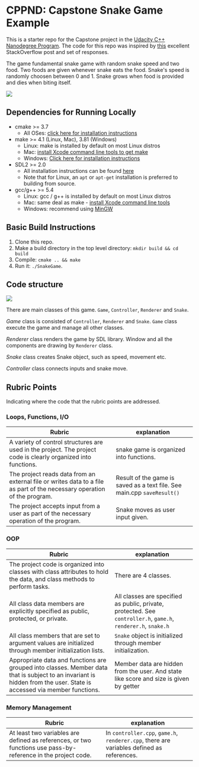 # CPPND: Capstone Snake Game Example

This is a starter repo for the Capstone project in the [Udacity C++ Nanodegree Program](https://www.udacity.com/course/c-plus-plus-nanodegree--nd213). The code for this repo was inspired by [this](https://codereview.stackexchange.com/questions/212296/snake-game-in-c-with-sdl) excellent StackOverflow post and set of responses.

The game fundamental snake game with random snake speed and two food. Two foods are given whenever snake eats the food. Snake's speed is randomly choosen between 0 and 1. Snake grows when food is provided and dies when biting itself.

<img src="snake_game.gif"/>

## Dependencies for Running Locally
* cmake >= 3.7
  * All OSes: [click here for installation instructions](https://cmake.org/install/)
* make >= 4.1 (Linux, Mac), 3.81 (Windows)
  * Linux: make is installed by default on most Linux distros
  * Mac: [install Xcode command line tools to get make](https://developer.apple.com/xcode/features/)
  * Windows: [Click here for installation instructions](http://gnuwin32.sourceforge.net/packages/make.htm)
* SDL2 >= 2.0
  * All installation instructions can be found [here](https://wiki.libsdl.org/Installation)
  * Note that for Linux, an `apt` or `apt-get` installation is preferred to building from source.
* gcc/g++ >= 5.4
  * Linux: gcc / g++ is installed by default on most Linux distros
  * Mac: same deal as make - [install Xcode command line tools](https://developer.apple.com/xcode/features/)
  * Windows: recommend using [MinGW](http://www.mingw.org/)

## Basic Build Instructions

1. Clone this repo.
2. Make a build directory in the top level directory: `mkdir build && cd build`
3. Compile: `cmake .. && make`
4. Run it: `./SnakeGame`.

## Code structure

<img src="imgs/codestructure.png">

There are main classes of this game. `Game`, `Controller`, `Renderer` and `Snake`.

*Game* class is consisted of `Controller`, `Renderer` and `Snake`. `Game` class execute the game and manage all other classes.

*Renderer* class renders the game by SDL library. Window and all the components are drawing by `Renderer` class.

*Snake* class creates Snake object, such as speed, movement etc.

*Controller* class connects inputs and snake move.

## Rubric Points
Indicating where the code that the rubric points are addressed.

### Loops, Functions, I/O
| Rubric | explanation |
| -- | -- |
| A variety of control structures are used in the project. The project code is clearly organized into functions. | snake game is organized into functions.
| The project reads data from an external file or writes data to a file as part of the necessary operation of the program. | Result of the game is saved as a text file. See main.cpp `saveResult()` |
| The project accepts input from a user as part of the necessary operation of the program. | Snake moves as user input given. |

### OOP

| Rubric | explanation |
| --- | --- |
|The project code is organized into classes with class attributes to hold the data, and class methods to perform tasks.| There are 4 classes. |
| All class data members are explicitly specified as public, protected, or private. | All classes are specified as public, private, protected. See `controller.h`, `game.h`, `renderer.h`, `snake.h` |
| All class members that are set to argument values are initialized through member initialization lists.| `Snake` object is initialized through member initialization. |
| Appropriate data and functions are grouped into classes. Member data that is subject to an invariant is hidden from the user. State is accessed via member functions. | Member data are hidden from the user. And state like score and size is given by getter | 

### Memory Management

| Rubric | explanation |
| --- | --- |
| At least two variables are defined as references, or two functions use pass-by-reference in the project code. | In `controller.cpp`, `game.h`, `renderer.cpp`, there are variables defined as references. |
